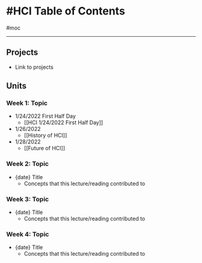 # #HCI Table of Contents
#moc 

---

## Projects
- Link to projects


## Units
### Week 1: Topic
- 1/24/2022 First Half Day
	- [[HCI 1/24/2022 First Half Day]]
- 1/26/2022
	- [[History of HCI]]
- 1/28/2022
	- [[Future of HCI]]

### Week 2: Topic
- {date} Title
	- Concepts that this lecture/reading contributed to

### Week 3: Topic
- {date} Title
	- Concepts that this lecture/reading contributed to

### Week 4: Topic
- {date} Title
	- Concepts that this lecture/reading contributed to